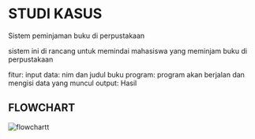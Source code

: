 # STUDI KASUS

Sistem peminjaman buku di perpustakaan

sistem ini di rancang untuk memindai mahasiswa yang meminjam buku di perpustakaan

fitur: input data: nim dan judul buku program: program akan berjalan dan mengisi data yang muncul output: Hasil

## FLOWCHART

![flowchartt](https://github.com/Yannuuu/tugas-algoritma-/assets/149683606/5fd8325a-9e5e-4d02-844b-4b9e444c2d91)

